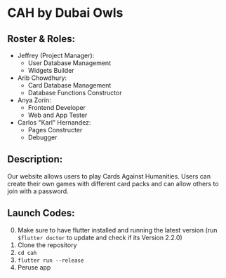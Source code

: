 # CAH by Dubai Owls
## Roster & Roles:
* Jeffrey (Project Manager): 
  * User Database Management
  * Widgets Builder
* Arib Chowdhury: 
  * Card Database Management
  * Database Functions Constructor
* Anya Zorin: 
  * Frontend Developer
  * Web and App Tester
* Carlos "Karl" Hernandez: 
  * Pages Constructer
  * Debugger
## Description:
Our website allows users to play Cards Against Humanities. Users can create their own games with different card packs and can allow others to join with a password. 

## Launch Codes:
0. Make sure to have flutter installed and running the latest version (run `$flutter doctor` to update and check if its Version 2.2.0)
1. Clone the repository
2. `cd cah`
3. `flutter run --release`
4. Peruse app 
